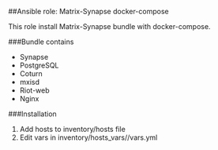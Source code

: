 ##Ansible role: Matrix-Synapse docker-compose

This role install Matrix-Synapse bundle with docker-compose.

###Bundle contains
- Synapse
- PostgreSQL
- Coturn
- mxisd
- Riot-web
- Nginx


###Installation

1. Add hosts to inventory/hosts file
2. Edit vars in inventory/hosts_vars/<host name>/vars.yml